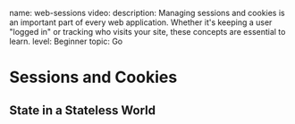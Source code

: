 name: web-sessions
video: 
description: Managing sessions and cookies is an important part of every web application. Whether it's keeping a user "logged in" or tracking who visits your site, these concepts are essential to learn.
level: Beginner
topic: Go
# Sessions and Cookies
## State in a Stateless World


